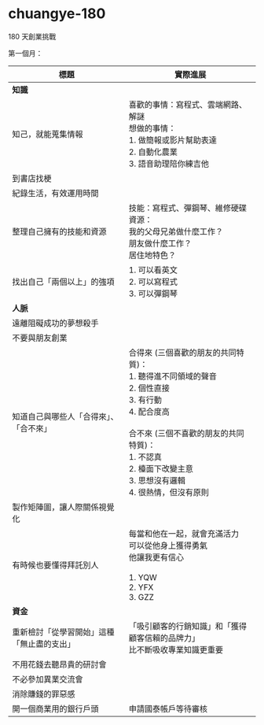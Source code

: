# chuangye-180
180 天創業挑戰

第一個月：

| 標題 | 實際進展 |
| --- | --- |
| **知識** |
| 知己，就能蒐集情報 | 喜歡的事情：寫程式、雲端網路、解謎<br>想做的事情：<br>1. 做簡報或影片幫助表達<br>2. 自動化農業<br>3. 語音助理陪你練吉他|
| 到書店找梗 | |
| 紀錄生活，有效運用時間 | |
| 整理自己擁有的技能和資源 | 技能：寫程式、彈鋼琴、維修硬碟<br>資源：<br>我的父母兄弟做什麼工作？<br>朋友做什麼工作？<br>居住地特色？<br>|
| 找出自己「兩個以上」的強項 | 1. 可以看英文<br>2. 可以寫程式<br>3. 可以彈鋼琴|
| **人脈** |
| 遠離阻礙成功的夢想殺手 | |
| 不要與朋友創業 ||
| 知道自己與哪些人「合得來」、「合不來」 | 合得來 (三個喜歡的朋友的共同特質)：<br>1. 聽得進不同領域的聲音<br>2. 個性直接<br>3. 有行動<br>4. 配合度高<br><br>合不來 (三個不喜歡的朋友的共同特質)： <br>1. 不認真<br>2. 檯面下改變主意<br>3. 思想沒有邏輯<br>4. 很熱情，但沒有原則 |
| 製作矩陣圖，讓人際關係視覺化 ||
| 有時候也要懂得拜託別人 | 每當和他在一起，就會充滿活力<br>可以從他身上獲得勇氣<br>他讓我更有信心<br><br>1. YQW<br>2. YFX<br>3. GZZ |
| **資金** |
| 重新檢討「從學習開始」這種「無止盡的支出」 | 「吸引顧客的行銷知識」和「獲得顧客信賴的品牌力」<br>比不斷吸收專業知識更重要 |
| 不用花錢去聽昂貴的研討會 ||
| 不必參加異業交流會 ||
| 消除賺錢的罪惡感 ||
| 開一個商業用的銀行戶頭 | 申請國泰帳戶等待審核 |
